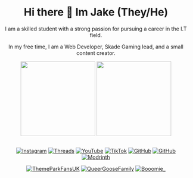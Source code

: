 <div align="center">

# Hi there 👋 Im Jake (They/He)
I am a skilled student with a strong passion for pursuing a career in the I.T field.

In my free time, I am a Web Developer, Skade Gaming lead, and a small content creator.

</div><div align=center>
  
<img height=200 align="center" src="https://github-readme-stats.vercel.app/api/?username=jakeplays12&layout=compact&theme=shades-of-purple">
<img height=200 align="center" src="https://github-readme-stats.vercel.app/api/top-langs/?username=jakeplays12&layout=compact&theme=shades-of-purple">
 </div><br><div align=center>
   
[![Instagram](https://img.shields.io/badge/Instagram-E4405F?style=for-the-badge&logo=instagram&logoColor=white)](https://www.instagram.com/jplays_12/)
[![Threads](https://img.shields.io/badge/threads-333?style=for-the-badge&logo=threads&logoColor=white)](https://www.threads.net/@jplays_12)
[![YouTube](https://img.shields.io/badge/YouTube-FF0000?style=for-the-badge&logo=youtube&logoColor=white)](https://www.youtube.com/channel/UC2dh_DhAFeVl-3iNrnmZpew)
[![TikTok](https://img.shields.io/badge/TikTok-000000?style=for-the-badge&logo=tiktok&logoColor=white)](https://www.tiktok.com/@jakeplays_12)
[![GitHub](https://img.shields.io/badge/GitHub-100000?style=for-the-badge&logo=github&logoColor=white)](https://github.com/Jakeplays12)
[![GitHub](https://img.shields.io/badge/Codepen-000000?style=for-the-badge&logo=codepen&logoColor=white)](https://codepen.io/Jakeplays12)
[![Modrinth](https://img.shields.io/badge/modrinth-16181c?style=for-the-badge&logo=modrinth&logoColor=00bd3c)](https://modrinth.com/user/Jakeplays12)
  </div>
 <div align=center>
  
[![ThemeParkFansUK](https://img.shields.io/badge/ThemeParkFansUK-007B7B?style=for-the-badge&logo=discord&logoColor=white)](https://discord.gg/fvxUth9gTN)
[![QueerGooseFamily](https://img.shields.io/badge/QueerGooseFamily-be3bff?style=for-the-badge&logo=discord&logoColor=white)]()
[![Booomie_](https://img.shields.io/badge/Booomie__-d31fb2?style=for-the-badge&logo=discord&logoColor=white)](https://discord.gg/https://discord.gg/AQyb5GzAf3)

  </div

